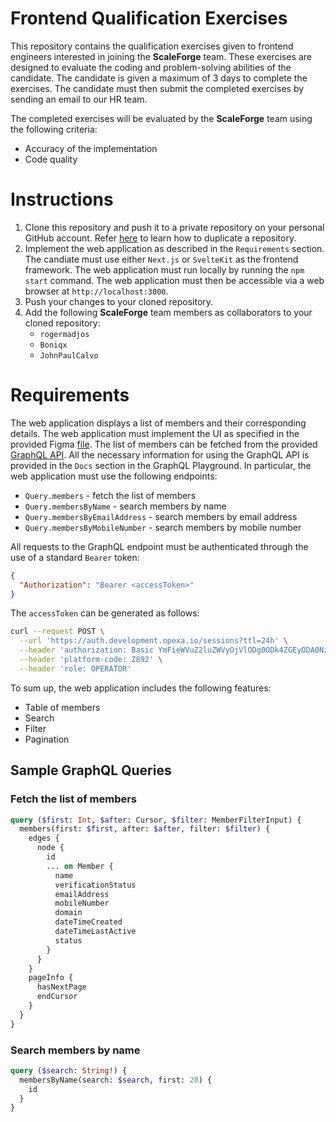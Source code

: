 # Frontend Qualification Exercises

This repository contains the qualification exercises given to frontend engineers interested in joining the **ScaleForge** team. These exercises are designed to evaluate the coding and problem-solving abilities of the candidate. The candidate is given a maximum of 3 days to complete the exercises. The candidate must then submit the completed exercises by sending an email to our HR team.

The completed exercises will be evaluated by the **ScaleForge** team using the following criteria:
- Accuracy of the implementation
- Code quality

# Instructions
1. Clone this repository and push it to a private repository on your personal GitHub account. Refer [here](https://docs.github.com/en/repositories/creating-and-managing-repositories/duplicating-a-repository) to learn how to duplicate a repository.
2. Implement the web application as described in the `Requirements` section. The candiate must use either `Next.js` or `SvelteKit` as the frontend framework. The web application must run locally by running the `npm start` command. The web application must then be accessible via a web browser at `http://localhost:3000`.
3. Push your changes to your cloned repository.
4. Add the following **ScaleForge** team members as collaborators to your cloned repository:
   - `rogermadjos`
   - `Boniqx`
   - `JohnPaulCalvo`

# Requirements
The web application displays a list of members and their corresponding details. The web application must implement the UI as specified in the provided Figma [file](https://www.figma.com/file/AwrMuHBOqmAAj0g8mv4MWb/Frontend-Test-Mockup-Design?type=design&node-id=4%3A121&mode=design&t=gNzV3SQsKXfkhEJR-1). The list of members can be fetched from the provided [GraphQL API](https://report.development.opexa.io/graphql). All the necessary information for using the GraphQL API is provided in the `Docs` section in the GraphQL Playground. In particular, the web application must use the following endpoints:
- `Query.members` - fetch the list of members
- `Query.membersByName` - search members by name
- `Query.membersByEmailAddress` - search members by email address
- `Query.membersByMobileNumber` - search members by mobile number

All requests to the GraphQL endpoint must be authenticated through the use of a standard `Bearer` token:
```json
{
  "Authorization": "Bearer <accessToken>"
}
```

The `accessToken` can be generated as follows:
```bash
curl --request POST \
  --url 'https://auth.development.opexa.io/sessions?ttl=24h' \
  --header 'authorization: Basic YmFieWVuZ2luZWVyOjVlODg0ODk4ZGEyODA0NzE1MWQwZTU2ZjhkYzYyOTI3NzM2MDNkMGQ2YWFiYmRkNjJhMTFlZjcyMWQxNTQyZDg=' \
  --header 'platform-code: Z892' \
  --header 'role: OPERATOR'
```

To sum up, the web application includes the following features:
- Table of members
- Search
- Filter
- Pagination

## Sample GraphQL Queries
### Fetch the list of members
```graphql
query ($first: Int, $after: Cursor, $filter: MemberFilterInput) {
  members(first: $first, after: $after, filter: $filter) {
    edges {
      node {
        id
        ... on Member {
          name
          verificationStatus
          emailAddress
          mobileNumber
          domain
          dateTimeCreated
          dateTimeLastActive
          status
        }
      }
    }
    pageInfo {
      hasNextPage
      endCursor
    }
  }
}
```
### Search members by name
```graphql
query ($search: String!) {
  membersByName(search: $search, first: 20) {
    id
  }
}
```
